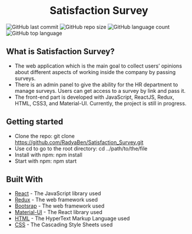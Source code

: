 <div align="center">
  <br>
  <h1>Satisfaction Survey</h1>
</div>

![GitHub last commit](https://img.shields.io/github/last-commit/RadyaBen/Satisfaction_Survey?style=plastic)
![GitHub repo size](https://img.shields.io/github/repo-size/RadyaBen/Satisfaction_Survey?style=plastic)
![GitHub language count](https://img.shields.io/github/languages/count/RadyaBen/Satisfaction_Survey?style=plastic)
![GitHub top language](https://img.shields.io/github/languages/top/RadyaBen/Satisfaction_Survey?style=plastic)

## What is Satisfaction Survey?
* The web application which is the main goal to collect users’ opinions about different aspects of working inside the company by passing surveys. 
* There is an admin panel to give the ability for the HR department to manage surveys. Users can get access to a survey by link and pass it. 
* The front-end part is developed with JavaScript, ReactJS, Redux, HTML, CSS3, and Material-UI. Currently, the project is still in progress.

## Getting started
* Clone the repo: git clone https://github.com/RadyaBen/Satisfaction_Survey.git
* Use cd to go to the root directory: cd ../path/to/the/file
* Install with npm: npm install
* Start with npm: npm start

## Built With
* [React](https://ru.reactjs.org/) - The JavaScript library used
* [Redux](https://redux.js.org/) - The web framework used
* [Bootsrap](https://getbootstrap.com/) - The web framework used
* [Material-UI](https://mui.com/) - The React library used
* [HTML](https://developer.mozilla.org/ru/docs/Web/HTML) - The HyperText Markup Language used
* [CSS](https://developer.mozilla.org/ru/docs/Web/CSS) - The Cascading Style Sheets used